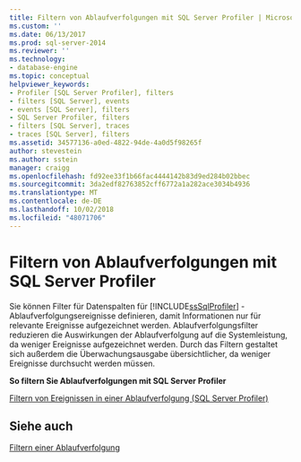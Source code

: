 ```yaml
---
title: Filtern von Ablaufverfolgungen mit SQL Server Profiler | Microsoft-Dokumentation
ms.custom: ''
ms.date: 06/13/2017
ms.prod: sql-server-2014
ms.reviewer: ''
ms.technology:
- database-engine
ms.topic: conceptual
helpviewer_keywords:
- Profiler [SQL Server Profiler], filters
- filters [SQL Server], events
- events [SQL Server], filters
- SQL Server Profiler, filters
- filters [SQL Server], traces
- traces [SQL Server], filters
ms.assetid: 34577136-a0ed-4822-94de-4a0d5f98265f
author: stevestein
ms.author: sstein
manager: craigg
ms.openlocfilehash: fd92ee33f1b66fac4444142b83d9ed284b02bbec
ms.sourcegitcommit: 3da2edf82763852cff6772a1a282ace3034b4936
ms.translationtype: MT
ms.contentlocale: de-DE
ms.lasthandoff: 10/02/2018
ms.locfileid: "48071706"
---
```

# <a name="filter-traces-with-sql-server-profiler"></a>Filtern von Ablaufverfolgungen mit SQL Server Profiler
  Sie können Filter für Datenspalten für [!INCLUDE[ssSqlProfiler](../../includes/sssqlprofiler-md.md)] -Ablaufverfolgungsereignisse definieren, damit Informationen nur für relevante Ereignisse aufgezeichnet werden. Ablaufverfolgungsfilter reduzieren die Auswirkungen der Ablaufverfolgung auf die Systemleistung, da weniger Ereignisse aufgezeichnet werden. Durch das Filtern gestaltet sich außerdem die Überwachungsausgabe übersichtlicher, da weniger Ereignisse durchsucht werden müssen.  
  
 **So filtern Sie Ablaufverfolgungen mit SQL Server Profiler**  
  
 [Filtern von Ereignissen in einer Ablaufverfolgung &#40;SQL Server Profiler&#41;](filter-events-in-a-trace-sql-server-profiler.md)  
  
## <a name="see-also"></a>Siehe auch  
 [Filtern einer Ablaufverfolgung](../../relational-databases/sql-trace/filter-a-trace.md)  
  
  
